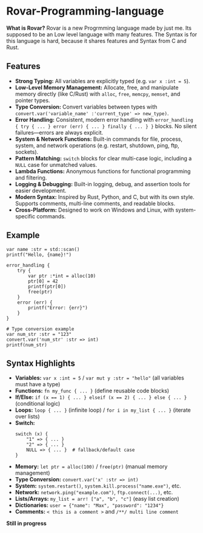 # Rovar-Programming-language

**What is Rovar?**
Rovar is a new Progrmming language made by just me.
Its supposed to be an Low level language with many features.
The Syntax is for this language is hard, because it shares features and Syntax from C and Rust.

## Features
- **Strong Typing:** All variables are explicitly typed (e.g. `var x :int = 5`).
- **Low-Level Memory Management:** Allocate, free, and manipulate memory directly (like C/Rust) with `alloc`, `free`, `memcpy`, `memset`, and pointer types.
- **Type Conversion:** Convert variables between types with `convert.var('variable_name' :'current_type' => new_type)`.
- **Error Handling:** Consistent, modern error handling with `error_handling { try { ... } error (err) { ... } finally { ... } }` blocks. No silent failures—errors are always explicit.
- **System & Network Functions:** Built-in commands for file, process, system, and network operations (e.g. restart, shutdown, ping, ftp, sockets).
- **Pattern Matching:** `switch` blocks for clear multi-case logic, including a `NULL` case for unmatched values.
- **Lambda Functions:** Anonymous functions for functional programming and filtering.
- **Logging & Debugging:** Built-in logging, debug, and assertion tools for easier development.
- **Modern Syntax:** Inspired by Rust, Python, and C, but with its own style. Supports comments, multi-line comments, and readable blocks.
- **Cross-Platform:** Designed to work on Windows and Linux, with system-specific commands.

## Example
```rov
var name :str = std::scan()
printf("Hello, {name}!")

error_handling {
    try {
        var ptr :*int = alloc(10)
        ptr[0] = 42
        printf(ptr[0])
        free(ptr)
    }
    error (err) {
        printf("Error: {err}")
    }
}

# Type conversion example
var num_str :str = "123"
convert.var('num_str' :str => int)
printf(num_str)
```

## Syntax Highlights
- **Variables:** `var x :int = 5` / `var mut y :str = "hello"` (all variables must have a type)
- **Functions:** `fn my_func { ... }` (define reusable code blocks)
- **If/Else:** `if (x == 1) { ... } elseif (x == 2) { ... } else { ... }` (conditional logic)
- **Loops:** `loop { ... }` (infinite loop) / `for i in my_list { ... }` (iterate over lists)
- **Switch:**
  ```rov
  switch (x) {
      "1" => { ... }
      "2" => { ... }
      NULL => { ... }  # fallback/default case
  }
  ```
- **Memory:** `let ptr = alloc(100)` / `free(ptr)` (manual memory management)
- **Type Conversion:** `convert.var('x' :str => int)`
- **System:** `system.restart()`, `system.kill.process("name.exe")`, etc.
- **Network:** `network.ping("example.com")`, `ftp.connect(...)`, etc.
- **Lists/Arrays:** `my_list = arr! ["a", "b", "c"]` (easy list creation)
- **Dictionaries:** `user = {"name": "Max", "password": "1234"}`
- **Comments:** `< this is a comment >` and `/**/ multi line comment`


**Still in progress**
